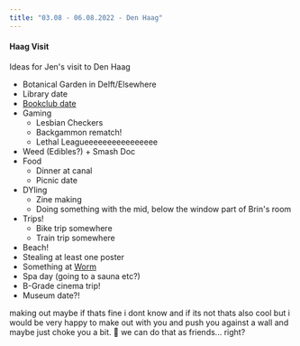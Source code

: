 ```yaml
---
title: "03.08 - 06.08.2022 - Den Haag"
---
```


#### Haag Visit
Ideas for Jen's visit to Den Haag

- Botanical Garden in Delft/Elsewhere
- Library date
- [Bookclub date](content/notes/bookclub.md)
- Gaming
	- Lesbian Checkers
	- Backgammon rematch!
	- Lethal Leagueeeeeeeeeeeeeeee
- Weed (Edibles?) + Smash Doc
- Food
	- Dinner at canal
	- Picnic date
- DYIing
	- Zine making
	- Doing something with the mid, below the window part of Brin's room
- Trips!
	- Bike trip somewhere 
	- Train trip somewhere
- Beach!
- Stealing at least one poster
- Something at [Worm](https://worm.org)
- Spa day (going to a sauna etc?)
- B-Grade cinema trip!
- Museum date?!





making out maybe if thats fine i dont know and if its not thats also cool but i would be very happy to make out with you and push you against a wall and maybe just choke you a bit. 🥺
we can do that as friends... right?